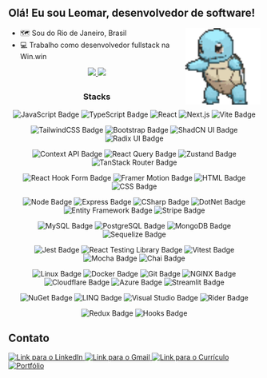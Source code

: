 ## Olá! Eu sou Leomar, desenvolvedor de software!

<img align="right" src="./docs/images/squirdle.gif" width="150"/>

 - 🗺️ Sou do Rio de Janeiro, Brasil  
 - 💻 Trabalho como desenvolvedor fullstack na Win.win  

<div align="center">
  <a href="https://github.com/leomarlinhares">
    <img height="150em" src="https://github-readme-stats.vercel.app/api?username=leomarlinhares&show_icons=true&theme=dark&include_all_commits=true&count_private=true"/>
    <img height="150em" src="https://github-readme-stats.vercel.app/api/top-langs/?username=leomarlinhares&layout=compact&langs_count=7&theme=dark"/>
  </a>
</div>

##

<div style="display: inline_block" align="center">
  <p style="text-align: center;">
  
### Stacks

<!-- Front-end -->
![JavaScript Badge](https://img.shields.io/badge/-JavaScript-F7DF1E?style=for-the-badge&logo=javascript&logoColor=black)
![TypeScript Badge](https://img.shields.io/badge/-TypeScript-3178C6?style=for-the-badge&logo=typescript&logoColor=white)
![React](https://img.shields.io/badge/React-20232a?style=for-the-badge&logo=react&logoColor=61DAFB)
![Next.js](https://img.shields.io/badge/Next.js-000000?style=for-the-badge&logo=nextdotjs&logoColor=white)
![Vite Badge](https://img.shields.io/badge/Vite-646CFF?style=for-the-badge&logo=vite&logoColor=white)

![TailwindCSS Badge](https://img.shields.io/badge/TailwindCSS-06B6D4?style=for-the-badge&logo=tailwindcss&logoColor=white)
![Bootstrap Badge](https://img.shields.io/badge/Bootstrap-7952B3?style=for-the-badge&logo=bootstrap&logoColor=white)
![ShadCN UI Badge](https://img.shields.io/badge/ShadCN_UI-000000?style=for-the-badge&logo=shadcn&logoColor=white)
![Radix UI Badge](https://img.shields.io/badge/Radix_UI-FFFFFF?style=for-the-badge&logo=radixui&logoColor=black)

![Context API Badge](https://img.shields.io/badge/Context%20API-61DAFB?style=for-the-badge&logo=react&logoColor=black)
![React Query Badge](https://img.shields.io/badge/React_Query-ff4154?style=for-the-badge&logo=react-query&logoColor=white)
![Zustand Badge](https://img.shields.io/badge/Zustand-000000?style=for-the-badge&logo=Zustand&logoColor=white)
![TanStack Router Badge](https://img.shields.io/badge/TanStack_Router-ff3e00?style=for-the-badge&logo=tanstack&logoColor=white)

![React Hook Form Badge](https://img.shields.io/badge/React%20Hook%20Form-EC5990?style=for-the-badge&logo=reacthookform&logoColor=white)
![Framer Motion Badge](https://img.shields.io/badge/Framer_Motion-0055FF?style=for-the-badge&logo=framer&logoColor=white)
![HTML Badge](https://img.shields.io/badge/HTML5-E34F26?style=for-the-badge&logo=html5&logoColor=white)
![CSS Badge](https://img.shields.io/badge/CSS3-1572B6?style=for-the-badge&logo=css3&logoColor=white)


<!-- Back-end -->
![Node Badge](https://img.shields.io/badge/-Node.js-339933?style=for-the-badge&logo=node.js&logoColor=white)
![Express Badge](https://img.shields.io/badge/-Express.js-green?style=for-the-badge&logo=Express&logoColor=black)
![CSharp Badge](https://img.shields.io/badge/C%23-239120?style=for-the-badge&logo=c-sharp&logoColor=white)
![DotNet Badge](https://img.shields.io/badge/.NET-512BD4?style=for-the-badge&logo=dotnet&logoColor=white)
![Entity Framework Badge](https://img.shields.io/badge/Entity%20Framework-6DB33F?style=for-the-badge&logo=.net&logoColor=white)
![Stripe Badge](https://img.shields.io/badge/Stripe-635bff?style=for-the-badge&logo=stripe&logoColor=white)

<!-- Banco de Dados -->
![MySQL Badge](https://img.shields.io/badge/-MySQL-4479A1?style=for-the-badge&logo=MySQL&logoColor=white)
![PostgreSQL Badge](https://img.shields.io/badge/PostgreSQL-336791?style=for-the-badge&logo=postgresql&logoColor=white)
![MongoDB Badge](https://img.shields.io/badge/MongoDB-4ea94b?style=for-the-badge&logo=mongodb&logoColor=white)
![Sequelize Badge](https://img.shields.io/badge/-Sequelize-eeeeee?style=for-the-badge&logo=sequelize&logoColor=00b1ea)

<!-- Testes -->
![Jest Badge](https://img.shields.io/badge/-Jest-C21325?style=for-the-badge&logo=jest&logoColor=white)
![React Testing Library Badge](https://img.shields.io/badge/-RTL-%2320232a.svg?style=for-the-badge&logo=react&logoColor=%2361DAFB)
![Vitest Badge](https://img.shields.io/badge/Vitest-6e9f18?style=for-the-badge&logo=vitest&logoColor=white)
![Mocha Badge](https://img.shields.io/badge/Mocha-8a6343?style=for-the-badge&logo=mocha&logoColor=white)
![Chai Badge](https://img.shields.io/badge/Chai-f7e9c8?style=for-the-badge&logo=mocha&logoColor=a84d45)

<!-- Infraestrutura e DevOps -->
![Linux Badge](https://img.shields.io/badge/-Linux-FCC624?style=for-the-badge&logo=Linux&logoColor=black)
![Docker Badge](https://img.shields.io/badge/Docker-082135?style=for-the-badge&logo=Docker&logoColor=blue)
![Git Badge](https://img.shields.io/badge/-Git-F05032?style=for-the-badge&logo=git&logoColor=white)
![NGINX Badge](https://img.shields.io/badge/NGINX-009639?style=for-the-badge&logo=nginx&logoColor=white)
![Cloudflare Badge](https://img.shields.io/badge/Cloudflare-F38020?style=for-the-badge&logo=Cloudflare&logoColor=white)
![Azure Badge](https://img.shields.io/badge/Azure-0089D6?style=for-the-badge&logo=microsoftazure&logoColor=white)
![Streamlit Badge](https://img.shields.io/badge/Streamlit-black?style=for-the-badge&logo=streamlit&logoColor=red)

<!-- .NET Tools -->
![NuGet Badge](https://img.shields.io/badge/NuGet-004880?style=for-the-badge&logo=nuget&logoColor=white)
![LINQ Badge](https://img.shields.io/badge/LINQ-512BD4?style=for-the-badge&logo=dotnet&logoColor=white)
![Visual Studio Badge](https://img.shields.io/badge/Visual%20Studio-5C2D91?style=for-the-badge&logo=visualstudio&logoColor=white)
![Rider Badge](https://img.shields.io/badge/JetBrains%20Rider-000000?style=for-the-badge&logo=jetbrains&logoColor=white)

<!-- Gerenciamento de estado -->
![Redux Badge](https://img.shields.io/badge/-Redux-212121?style=for-the-badge&logo=Redux&logoColor=7548bb)
![Hooks Badge](https://img.shields.io/badge/-Hooks-%2320232a.svg?style=for-the-badge&logo=React&logoColor=%2361DAFB)


  </p>
</div>

## Contato

<div align="left">
  <a href="https://www.linkedin.com/in/leomarlinhares" target="_blank">
    <img alt="Link para o LinkedIn" src="https://img.shields.io/badge/LinkedIn-0077B5?style=for-the-badge&logo=linkedin&logoColor=white"/>
  </a>
  <a href="mailto:leomarlinhares@gmail.com" target="_blank">
    <img alt="Link para o Gmail" src="https://img.shields.io/badge/Gmail-D14836?style=for-the-badge&logo=gmail&logoColor=white"/>
  </a>
  <a href="./docs/curriculo.pdf" target="_blank">
    <img alt="Link para o Currículo" src="https://img.shields.io/badge/Curr%C3%ADculo-000000?style=for-the-badge&logoColor=white"/>
  </a>
  <a href="https://leomarlinhares.com" target="_blank">
    <img alt="Portfólio" src="https://img.shields.io/badge/Portfólio-111111?style=for-the-badge&logo=About.me&logoColor=white"/>
  </a>
</div>
